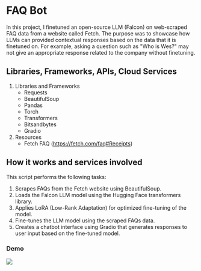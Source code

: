 # FAQ Bot

In this project, I finetuned an open-source LLM (Falcon) on web-scraped FAQ data from a website called Fetch. The purpose was to showcase how LLMs can provided contextual responses based on the data that it is finetuned on. For example, asking a question such as "Who is Wes?" may not give an appropriate response related to the company without finetuning.

## Libraries, Frameworks, APIs, Cloud Services

1. Libraries and Frameworks
	- Requests
	- BeautifulSoup
	- Pandas
	- Torch
	- Transformers
	- Bitsandbytes
	- Gradio
2. Resources
	- Fetch FAQ (https://fetch.com/faq#Receipts)

## How it works and services involved

This script performs the following tasks:

1. Scrapes FAQs from the Fetch website using BeautifulSoup.
2. Loads the Falcon LLM model using the Hugging Face transformers library.
3. Applies LoRA (Low-Rank Adaptation) for optimized fine-tuning of the model.
4. Fine-tunes the LLM model using the scraped FAQs data.
5. Creates a chatbot interface using Gradio that generates responses to user input based on the fine-tuned model.

### Demo

![](https://github.com/cdy3870/FAQ-BOT/blob/main/demo.gif)
